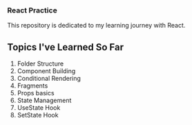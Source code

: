 <h3>React Practice</h3>

<p>This repository is dedicated to my learning journey with React.</p>

<h2>Topics I've Learned So Far</h2>

<ol>
  <li>Folder Structure</li>
  <li>Component Building</li>
  <li>Conditional Rendering</li>
  <li>Fragments</li>
  <li>Props basics</li>
  <li>State Management </li>
  <li>UseState Hook </li>
  <li>SetState Hook </li>
</ol>

